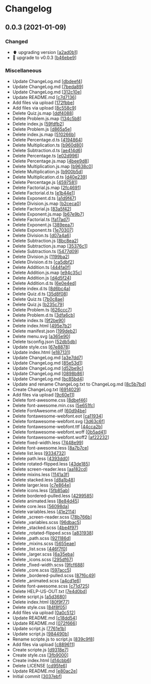 # Changelog

<a name="0.0.3"></a>
## 0.0.3 (2021-01-09)

### Changed

- ⬆️ upgrading version [[a2ad0b1](https://github.com/RichardGo9000/CoffeeMath/commit/a2ad0b1cb4c40b9afeae2edf880f4f606c053a0d)]
- 🎨 upgrade to v0.0.3 [[b46ebe9](https://github.com/RichardGo9000/CoffeeMath/commit/b46ebe9634424ef70f11c79978eef6756a01a263)]

### Miscellaneous

-  Update ChangeLog.md [[dbdeef4](https://github.com/RichardGo9000/CoffeeMath/commit/dbdeef4b4603cdd3738980edfac4485ad94fe268)]
-  Update ChangeLog.md [[7beda89](https://github.com/RichardGo9000/CoffeeMath/commit/7beda895a22db4797284d781fbb637cb79ff4f8b)]
-  Update ChangeLog.md [[312c10e](https://github.com/RichardGo9000/CoffeeMath/commit/312c10e1ac1b646c588e6724a99fb0da5509843f)]
-  Update README.md [[c7d7136](https://github.com/RichardGo9000/CoffeeMath/commit/c7d71368c0b68b5329aea14de3d1d3df2775e3b9)]
-  Add files via upload [[172fbbe](https://github.com/RichardGo9000/CoffeeMath/commit/172fbbe543f8e24ffc5b77e15498c9605b7fe172)]
-  Add files via upload [[8c558c9](https://github.com/RichardGo9000/CoffeeMath/commit/8c558c9d9b38077ea556c0dbd05778f8404e0403)]
-  Delete Quiz.js.map [[ddf4088](https://github.com/RichardGo9000/CoffeeMath/commit/ddf4088d849fbee87d8dded1d86d2087cc6db2e6)]
-  Delete Problem.js.map [[134c5b8](https://github.com/RichardGo9000/CoffeeMath/commit/134c5b873f96b2b537879f0d2112ab7426fcac81)]
-  Delete index.js [[59fdfb2](https://github.com/RichardGo9000/CoffeeMath/commit/59fdfb2ca9e94ba01904fdc5b56d1589164095dc)]
-  Delete Problem.js [[d865a5e](https://github.com/RichardGo9000/CoffeeMath/commit/d865a5ec8e9ca6f41d1b132202a4c46184db29ae)]
-  Delete index.js.map [[510266b](https://github.com/RichardGo9000/CoffeeMath/commit/510266b3806b93bfeb53fcea33b099940f0acfad)]
-  Delete Percentage.d.ts [[4194864](https://github.com/RichardGo9000/CoffeeMath/commit/41948641ab0f393ead7b210e9153ca8f5b5b1aca)]
-  Delete Multiplication.ts [[b960d80](https://github.com/RichardGo9000/CoffeeMath/commit/b960d80eeb30d8a1402259580ebcf3e8efb79787)]
-  Delete Subtraction.d.ts [[ae414d6](https://github.com/RichardGo9000/CoffeeMath/commit/ae414d62ccf6ff4266cfd3bd3c8f4cf9b9ca2ef5)]
-  Delete Percentage.ts [[e02d996](https://github.com/RichardGo9000/CoffeeMath/commit/e02d99667ac7d446421d073d8213cf42c546447d)]
-  Delete Percentage.js.map [[4bee9d8](https://github.com/RichardGo9000/CoffeeMath/commit/4bee9d812c6562aad889d1bf00c43e817ab8be3e)]
-  Delete Multiplication.js.map [[b9638c0](https://github.com/RichardGo9000/CoffeeMath/commit/b9638c05d18e31975fb660172653696865cac525)]
-  Delete Multiplication.js [[b900b5d](https://github.com/RichardGo9000/CoffeeMath/commit/b900b5dde01db46de7df66ea6ad9c338d0882bdb)]
-  Delete Multiplication.d.ts [[d40e239](https://github.com/RichardGo9000/CoffeeMath/commit/d40e2392bb4ee1805ff53f30d08a23582cb920f3)]
-  Delete Percentage.js [[4597581](https://github.com/RichardGo9000/CoffeeMath/commit/4597581810dc3b94afb8d4f7fbb358393817e67b)]
-  Delete Factorial.js.map [[2fc4691](https://github.com/RichardGo9000/CoffeeMath/commit/2fc4691d55522d7b0203c5f0b320a787b3b79f2f)]
-  Delete Factorial.d.ts [[e1b44e1](https://github.com/RichardGo9000/CoffeeMath/commit/e1b44e12907ea83f5880e23204139e3f3b6d5800)]
-  Delete Exponent.d.ts [[a1d9f47](https://github.com/RichardGo9000/CoffeeMath/commit/a1d9f478b5b96a2c688a8b577790fba67a3affcb)]
-  Delete Division.js.map [[b2ceca0](https://github.com/RichardGo9000/CoffeeMath/commit/b2ceca0a0f1dff885e7445a58d79a7167c8b816d)]
-  Delete Factorial.js [[83a5f42](https://github.com/RichardGo9000/CoffeeMath/commit/83a5f42b6cee1d989d2c6bac8af6f216d4230bc9)]
-  Delete Exponent.js.map [[b67e9b7](https://github.com/RichardGo9000/CoffeeMath/commit/b67e9b750f6cab5217d72056451b7af9bf73b1ea)]
-  Delete Factorial.ts [[fa17ad7](https://github.com/RichardGo9000/CoffeeMath/commit/fa17ad73578a27fc62691d57d81a629649f52ac2)]
-  Delete Exponent.js [[389eea7](https://github.com/RichardGo9000/CoffeeMath/commit/389eea79e3be6a502099876449dabec1f2175e98)]
-  Delete Exponent.ts [[1e70307](https://github.com/RichardGo9000/CoffeeMath/commit/1e703070d607e595ff273a3b1fb64b7fc722a477)]
-  Delete Division.ts [[d07a4a6](https://github.com/RichardGo9000/CoffeeMath/commit/d07a4a69f4663a4c0c803c187e8e060ca28ce3dd)]
-  Delete Subtraction.js [[8bc8ea2](https://github.com/RichardGo9000/CoffeeMath/commit/8bc8ea269d380be4e40f988953a77b54f18f557c)]
-  Delete Subtraction.js.map [[35376c1](https://github.com/RichardGo9000/CoffeeMath/commit/35376c12401efdbff9ac152e9845d6c02592d5e7)]
-  Delete Subtraction.ts [[5477d09](https://github.com/RichardGo9000/CoffeeMath/commit/5477d09621c01e643b2e7d30be984512778dcf87)]
-  Delete Division.js [[1199ba2](https://github.com/RichardGo9000/CoffeeMath/commit/1199ba27c0e5ef64528f4608c0d30a41495182b6)]
-  Delete Division.d.ts [[ca5dbf2](https://github.com/RichardGo9000/CoffeeMath/commit/ca5dbf256b27509711d6ff914bd54499d306dded)]
-  Delete Addition.ts [[444fa0f](https://github.com/RichardGo9000/CoffeeMath/commit/444fa0f9a08de07ff3ed9a4f743ceff9ddd50a8b)]
-  Delete Addition.js.map [[e94c35c](https://github.com/RichardGo9000/CoffeeMath/commit/e94c35ccf3c58f80764f0a69e6e49dbb15dada00)]
-  Delete Addition.js [[d4d5f24](https://github.com/RichardGo9000/CoffeeMath/commit/d4d5f24f48117dfb31fb2b586e954c47b0877194)]
-  Delete Addition.d.ts [[6e0e4ed](https://github.com/RichardGo9000/CoffeeMath/commit/6e0e4edb65a058a2b03a2d08f964d1e97423ebe9)]
-  Delete index.d.ts [[8d6bc4a](https://github.com/RichardGo9000/CoffeeMath/commit/8d6bc4a647776474f35a506bde7665470a087787)]
-  Delete Quiz.d.ts [[35d8f08](https://github.com/RichardGo9000/CoffeeMath/commit/35d8f08852136e47e56aae1a59c40eb2b5471b8d)]
-  Delete Quiz.ts [[7b0c8ae](https://github.com/RichardGo9000/CoffeeMath/commit/7b0c8ae1ed20055332caf821fb4bfe8aaa2a3e9e)]
-  Delete Quiz.js [[b235c79](https://github.com/RichardGo9000/CoffeeMath/commit/b235c79f8bf90b5d45a3e5043fc700ade823975a)]
-  Delete Problem.ts [[626ccc7](https://github.com/RichardGo9000/CoffeeMath/commit/626ccc753b6d7dcc1bb8ec8b9819b96bc80bc832)]
-  Delete Problem.d.ts [[3dfa6cb](https://github.com/RichardGo9000/CoffeeMath/commit/3dfa6cba302c472fdc61e4537bc9cc32de61d1af)]
-  Delete index.ts [[9f2be90](https://github.com/RichardGo9000/CoffeeMath/commit/9f2be90591ea089ae545749fc696e968eb61fb5e)]
-  Delete index.html [[495e7b2](https://github.com/RichardGo9000/CoffeeMath/commit/495e7b21c0c9699c6f037f129d65e91fbe5d8a4b)]
-  Delete manifest.json [[199deb2](https://github.com/RichardGo9000/CoffeeMath/commit/199deb28493b9db736765d8848de1615457e4735)]
-  Delete menu.svg [[a365e90](https://github.com/RichardGo9000/CoffeeMath/commit/a365e909ec2d15f2208dbd2d11be82c3a688a73b)]
-  Delete tsconfig.json [[52db5db](https://github.com/RichardGo9000/CoffeeMath/commit/52db5db28f414bd6c6b0c82464b25f4da99dda7f)]
-  Update style.css [[67e8878](https://github.com/RichardGo9000/CoffeeMath/commit/67e8878dec4baf40486402ae2b3b828cf93cbf1a)]
-  Update index.html [[e187131](https://github.com/RichardGo9000/CoffeeMath/commit/e1871318cb6a974c189530a5333b4d5445d260a4)]
-  Update ChangeLog.md [[a3e7dd7](https://github.com/RichardGo9000/CoffeeMath/commit/a3e7dd7fcb8b354262a10966aee08f09c17b509f)]
-  Update ChangeLog.md [[85e53d1](https://github.com/RichardGo9000/CoffeeMath/commit/85e53d184428a194a8a913142f449629e4501188)]
-  Update ChangeLog.md [[d52be9c](https://github.com/RichardGo9000/CoffeeMath/commit/d52be9cc6e27a4d4083eaa4162a72c7a82eebdb5)]
-  Update ChangeLog.md [[0898b86](https://github.com/RichardGo9000/CoffeeMath/commit/0898b86431f3317f2bb48b3ccb8a02fcb0732787)]
-  Update ChangeLog.md [[bc85bd4](https://github.com/RichardGo9000/CoffeeMath/commit/bc85bd47674b0c9f7cb0ebf15d0d6abdf786e48d)]
-  Update and rename ChangeLog.txt to ChangeLog.md [[8c5b7bd](https://github.com/RichardGo9000/CoffeeMath/commit/8c5b7bd978b9cdc4cb27eaa265e99aa98b1c04d3)]
-  Create ChangeLog.txt [[6914029](https://github.com/RichardGo9000/CoffeeMath/commit/69140294096f1d5629269efd9cda9bea08e7a997)]
-  Add files via upload [[9c60e11](https://github.com/RichardGo9000/CoffeeMath/commit/9c60e110070277b276bb60690de93fd9928a3608)]
-  Delete font-awesome.css [[8dbef46](https://github.com/RichardGo9000/CoffeeMath/commit/8dbef46d63fec0f9d240f19641433992c3fc4833)]
-  Delete font-awesome.min.css [[5e651fc](https://github.com/RichardGo9000/CoffeeMath/commit/5e651fce28a76b090bf5c091f8b2e8cf3f48c21a)]
-  Delete FontAwesome.otf [[60d94be](https://github.com/RichardGo9000/CoffeeMath/commit/60d94be350d162794918c5f27a61201f81eacebd)]
-  Delete fontawesome-webfont.eot [[ca11934](https://github.com/RichardGo9000/CoffeeMath/commit/ca1193461487ed17e3fa4e17f2c1724b78bcaab8)]
-  Delete fontawesome-webfont.svg [[3d63c6f](https://github.com/RichardGo9000/CoffeeMath/commit/3d63c6f0b6ff5cbeb8d866df9786b397c6895848)]
-  Delete fontawesome-webfont.ttf [[44cca2b](https://github.com/RichardGo9000/CoffeeMath/commit/44cca2bfea563f10383a66af3ea7167b0781e783)]
-  Delete fontawesome-webfont.woff [[0b5ad41](https://github.com/RichardGo9000/CoffeeMath/commit/0b5ad410011384ca0fe758e9d604ef383fe41acc)]
-  Delete fontawesome-webfont.woff2 [[af22232](https://github.com/RichardGo9000/CoffeeMath/commit/af222327f63344d41edc85f79fc674135c05f958)]
-  Delete fixed-width.less [[7448e99](https://github.com/RichardGo9000/CoffeeMath/commit/7448e994bc9e4e6e459a1a9a78ceb55af4d210bc)]
-  Delete font-awesome.less [[8a7b7ce](https://github.com/RichardGo9000/CoffeeMath/commit/8a7b7ce8e2fc009354cc034e78556fc6dcee4529)]
-  Delete list.less [[9334732](https://github.com/RichardGo9000/CoffeeMath/commit/9334732cf2bdf806bb4cbc1e0993fde751de3c1a)]
-  Delete path.less [[4393dd0](https://github.com/RichardGo9000/CoffeeMath/commit/4393dd02863c20fca82a35908cb161c62fdbdfa7)]
-  Delete rotated-flipped.less [[43de185](https://github.com/RichardGo9000/CoffeeMath/commit/43de1851ddc91c8baf78a4a37f30fc63017a39d9)]
-  Delete screen-reader.less [[aa182cd](https://github.com/RichardGo9000/CoffeeMath/commit/aa182cdcd9f4068416fca86a22f86ee005a27a99)]
-  Delete mixins.less [[1141a3f](https://github.com/RichardGo9000/CoffeeMath/commit/1141a3fd5c5ff3fae0713f4d894f5dd5dae8cd19)]
-  Delete stacked.less [[d8a1b48](https://github.com/RichardGo9000/CoffeeMath/commit/d8a1b48f405e317c9d8e008d39af7b01823a4291)]
-  Delete larger.less [[c7e864e](https://github.com/RichardGo9000/CoffeeMath/commit/c7e864e8fa37c1e7050d2a828cd9797f418cb4b9)]
-  Delete icons.less [[5fb85ab](https://github.com/RichardGo9000/CoffeeMath/commit/5fb85ab6f7bf5b1378a19522d58f13617d324963)]
-  Delete bordered-pulled.less [[4299585](https://github.com/RichardGo9000/CoffeeMath/commit/4299585d310d1b713f1587534e7f303b5fe5bd6d)]
-  Delete animated.less [[8e84d45](https://github.com/RichardGo9000/CoffeeMath/commit/8e84d451bb3733ae6d87cb8186982e1b1561763c)]
-  Delete core.less [[56098da](https://github.com/RichardGo9000/CoffeeMath/commit/56098da6e2cdaf56f760057604a3c53ad4ebfdf9)]
-  Delete variables.less [[41e2114](https://github.com/RichardGo9000/CoffeeMath/commit/41e2114ef672ac6f4078cbd8c969564fe090c381)]
-  Delete _screen-reader.scss [[78b766b](https://github.com/RichardGo9000/CoffeeMath/commit/78b766b86f893151ae29f55afe23236038a97d2c)]
-  Delete _variables.scss [[96dbac5](https://github.com/RichardGo9000/CoffeeMath/commit/96dbac50cdbaafd893dba314b3e8a318c8e7afff)]
-  Delete _stacked.scss [[4be4f97](https://github.com/RichardGo9000/CoffeeMath/commit/4be4f9786e3c96f7ea99bdda410bd438e4103b7a)]
-  Delete _rotated-flipped.scss [[a831938](https://github.com/RichardGo9000/CoffeeMath/commit/a8319384b4b75313c90929228f158f9791943808)]
-  Delete _path.scss [[921186d](https://github.com/RichardGo9000/CoffeeMath/commit/921186d79bb54de06d2aedb1bae2f75636bdb7a4)]
-  Delete _mixins.scss [[5655eae](https://github.com/RichardGo9000/CoffeeMath/commit/5655eaed3524de304e2ade9e3ed2ab9d33031062)]
-  Delete _list.scss [[446f7f0](https://github.com/RichardGo9000/CoffeeMath/commit/446f7f0c6c6a0a2a7c3271a8f1d93e14d835a810)]
-  Delete _larger.scss [[6a35eba](https://github.com/RichardGo9000/CoffeeMath/commit/6a35eba898229bd8d09d3fc9efc90fbbc30c188a)]
-  Delete _icons.scss [[295df67](https://github.com/RichardGo9000/CoffeeMath/commit/295df6715f54d74ed65328ad3c2356312e7af79b)]
-  Delete _fixed-width.scss [[9fcf688](https://github.com/RichardGo9000/CoffeeMath/commit/9fcf68811f61a9b8da9f3e6259e87d08008d9727)]
-  Delete _core.scss [[597acc5](https://github.com/RichardGo9000/CoffeeMath/commit/597acc5489de5ed8d85ef9fee776540be64a37b3)]
-  Delete _bordered-pulled.scss [[87f6c49](https://github.com/RichardGo9000/CoffeeMath/commit/87f6c4964492a955226a0ba0bc8265cb7f77f4ee)]
-  Delete _animated.scss [[a4cd1e6](https://github.com/RichardGo9000/CoffeeMath/commit/a4cd1e6000e5f6bfd649a5845545806fe690ab35)]
-  Delete font-awesome.scss [[c71d725](https://github.com/RichardGo9000/CoffeeMath/commit/c71d7255d0617cb3690caea4467786d1ffda87cd)]
-  Delete HELP-US-OUT.txt [[7e4d0bd](https://github.com/RichardGo9000/CoffeeMath/commit/7e4d0bd513967337c4638a4493eb33680533dd8b)]
-  Delete script.js [[a5d3680](https://github.com/RichardGo9000/CoffeeMath/commit/a5d368062707f059fee95dd079193c7739b414fc)]
-  Delete index.html [[80f9f77](https://github.com/RichardGo9000/CoffeeMath/commit/80f9f77f3d2194ba0d15307967b0c743a2d33796)]
-  Delete style.css [[84f8f05](https://github.com/RichardGo9000/CoffeeMath/commit/84f8f056905913c4d4e517d0c707de2912023954)]
-  Add files via upload [[0a0c512](https://github.com/RichardGo9000/CoffeeMath/commit/0a0c512111897299696397b3f13773d7dfb10cce)]
-  Update README.md [[c18dd54](https://github.com/RichardGo9000/CoffeeMath/commit/c18dd54e69acd4297c0b2d579d1c532105d8f1ee)]
-  Update README.md [[072f666](https://github.com/RichardGo9000/CoffeeMath/commit/072f666689bc2159ed0e28b655529c4c7884bec3)]
-  Update script.js [[7761e1b](https://github.com/RichardGo9000/CoffeeMath/commit/7761e1ba946a9883b30d9afb4ab80bece89540ea)]
-  Update script.js [[984490b](https://github.com/RichardGo9000/CoffeeMath/commit/984490badda456102c55e70775b0af6d38e19960)]
-  Rename scripte.js to script.js [[839c9f8](https://github.com/RichardGo9000/CoffeeMath/commit/839c9f8af0a9c587af6f7101a9adb65d47b89a36)]
-  Add files via upload [[c889611](https://github.com/RichardGo9000/CoffeeMath/commit/c8896111fa705692604f209f7a41417ebe9fc253)]
-  Create scripte.js [[d9318e7](https://github.com/RichardGo9000/CoffeeMath/commit/d9318e7cb90274fd6c79ade589d4f8c66fc3b1e1)]
-  Create style.css [[3fb9000](https://github.com/RichardGo9000/CoffeeMath/commit/3fb9000e38c79474632fb344241907a1e99d9176)]
-  Create index.html [[d14cbb6](https://github.com/RichardGo9000/CoffeeMath/commit/d14cbb6b751faf7a2dc58d68f6b9bf609fc01f96)]
-  Delete LICENSE [[cd95fe6](https://github.com/RichardGo9000/CoffeeMath/commit/cd95fe6e0fbb6d56a4f0bedbb7f17e08d6345804)]
-  Update README.md [[e80ac2e](https://github.com/RichardGo9000/CoffeeMath/commit/e80ac2efac7823308d73fb71ff6318db4f0f879f)]
-  Initial commit [[3037ebf](https://github.com/RichardGo9000/CoffeeMath/commit/3037ebfc1e97121d0d2d6baabada469daffae15f)]


